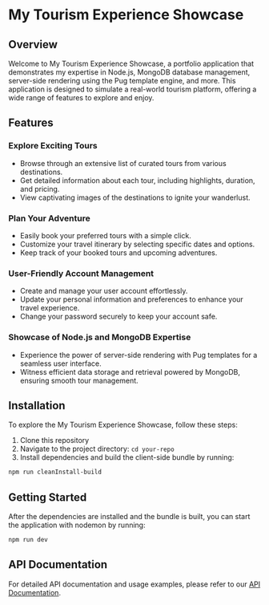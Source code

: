 # My Tourism Experience Showcase

## Overview

Welcome to My Tourism Experience Showcase, a portfolio application that demonstrates my expertise in Node.js, MongoDB database management, server-side rendering using the Pug template engine, and more. This application is designed to simulate a real-world tourism platform, offering a wide range of features to explore and enjoy.

## Features

### Explore Exciting Tours

- Browse through an extensive list of curated tours from various destinations.
- Get detailed information about each tour, including highlights, duration, and pricing.
- View captivating images of the destinations to ignite your wanderlust.

### Plan Your Adventure

- Easily book your preferred tours with a simple click.
- Customize your travel itinerary by selecting specific dates and options.
- Keep track of your booked tours and upcoming adventures.

### User-Friendly Account Management

- Create and manage your user account effortlessly.
- Update your personal information and preferences to enhance your travel experience.
- Change your password securely to keep your account safe.

### Showcase of Node.js and MongoDB Expertise

- Experience the power of server-side rendering with Pug templates for a seamless user interface.
- Witness efficient data storage and retrieval powered by MongoDB, ensuring smooth tour management.

## Installation

To explore the My Tourism Experience Showcase, follow these steps:

1. Clone this repository
2. Navigate to the project directory: `cd your-repo`
3. Install dependencies and build the client-side bundle by running:

```bash
npm run cleanInstall-build
```
## Getting Started

After the dependencies are installed and the bundle is built, you can start the application with nodemon by running:

```bash
npm run dev
```

## API Documentation

For detailed API documentation and usage examples, please refer to our [API Documentation](https://documenter.getpostman.com/view/2647693/2s9YJW5R12).

